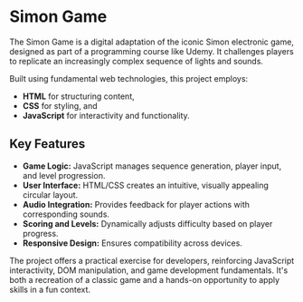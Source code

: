 # Simon Game

The Simon Game is a digital adaptation of the iconic Simon electronic game, designed as part of a programming course like Udemy. It challenges players to replicate an increasingly complex sequence of lights and sounds.

Built using fundamental web technologies, this project employs:
- **HTML** for structuring content,
- **CSS** for styling, and
- **JavaScript** for interactivity and functionality.

## Key Features
- **Game Logic:** JavaScript manages sequence generation, player input, and level progression.
- **User Interface:** HTML/CSS creates an intuitive, visually appealing circular layout.
- **Audio Integration:** Provides feedback for player actions with corresponding sounds.
- **Scoring and Levels:** Dynamically adjusts difficulty based on player progress.
- **Responsive Design:** Ensures compatibility across devices.

The project offers a practical exercise for developers, reinforcing JavaScript interactivity, DOM manipulation, and game development fundamentals. It's both a recreation of a classic game and a hands-on opportunity to apply skills in a fun context.


